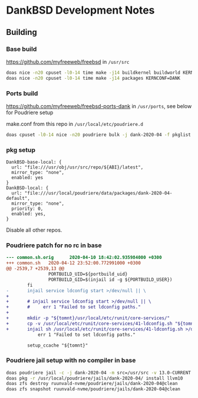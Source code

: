 # DankBSD Development Notes

## Building

### Base build

https://github.com/myfreeweb/freebsd in `/usr/src`

```sh
doas nice -n20 cpuset -l0-14 time make -j14 buildkernel buildworld KERNCONF=DANK
doas nice -n20 cpuset -l0-14 time make -j14 packages KERNCONF=DANK
```

### Ports build

https://github.com/myfreeweb/freebsd-ports-dank in `/usr/ports`, see below for Poudriere setup

make.conf from this repo in `/usr/local/etc/poudriere.d`

```sh
doas cpuset -l0-14 nice -n20 poudriere bulk -j dank-2020-04 -f pkglist
```

### pkg setup

```
DankBSD-base-local: {
  url: "file:///usr/obj/usr/src/repo/${ABI}/latest",
  mirror_type: "none",
  enabled: yes
}
DankBSD-local: {
  url: "file:///usr/local/poudriere/data/packages/dank-2020-04-default",
  mirror_type: "none",
  priority: 0,
  enabled: yes,
}
```

Disable all other repos.

### Poudriere patch for no rc in base

```diff
--- common.sh.orig      2020-04-10 18:42:02.935984000 +0300
+++ common.sh   2020-04-12 23:52:00.772991000 +0300
@@ -2539,7 +2539,13 @@
                PORTBUILD_UID=${portbuild_uid}
                PORTBUILD_GID=$(injail id -g ${PORTBUILD_USER})
        fi
-       injail service ldconfig start >/dev/null || \
+
+       # injail service ldconfig start >/dev/null || \
+       #     err 1 "Failed to set ldconfig paths."
+
+       mkdir -p "${tomnt}/usr/local/etc/runit/core-services/"
+       cp -v /usr/local/etc/runit/core-services/41-ldconfig.sh "${tomnt}/usr/local/etc/runit/core-services/"
+       injail sh /usr/local/etc/runit/core-services/41-ldconfig.sh >/dev/null || \
            err 1 "Failed to set ldconfig paths."

        setup_ccache "${tomnt}"
```

### Poudriere jail setup with no compiler in base

```sh
doas poudriere jail -c -j dank-2020-04 -m src=/usr/src -v 13.0-CURRENT
doas pkg -r /usr/local/poudriere/jails/dank-2020-04/ install llvm10
doas zfs destroy ruunvald-nvme/poudriere/jails/dank-2020-04@clean
doas zfs snapshot ruunvald-nvme/poudriere/jails/dank-2020-04@clean
```
